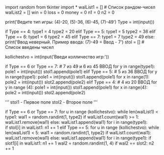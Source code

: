 import random
from tkinter import *
walList1 = [] # Список рандом-чисел
walList2 = []
win = 0
loss = 0
money = 0
n1 = 0
n2 = 0


print('Ведите тип игры: (4)-20, (5)-36, (6)-45, (7)-49')
Type = int(input())

if Type == 4:
  type1 = 4
  type2 = 20
elif Type == 5:
  type1 = 5
  type2 = 36
elif Type == 6:
  type1 = 6
  type2 = 45
elif Type == 7:
  type1 = 7
  type2 = 49
else:
  print('Ввод неверный. Пример ввода: (7)-49 = Ввод - 7')
stol = [] # Список введены чисел

kollichestvo = int(input('Введи колличество игр:'))

if Type == 6 or Type == 7: # 7 из 49 и 6 из 45 ВВОД
  for y in range(type1):
    pole1 = int(input())
    stol1.append(pole1)
elif Type == 5:        # 5 из 36 ВВОД
  for y in range(type1):
    pole1 = int(input())
    stol1.append(pole1)
  for x in range(1):
    pole2 = int(input())
    slot2.append(pole2)
elif Type == 4:        # 4 из 20 ВВОД 
  for y in range (4):
    pole1 = int(input())
    stol1.append(pole1)
  for x in range(4):
    pole2 = int(input())
    stol2.append(pole2)

''' stol1 - Первое поле
    stol2 - Второе поле
'''
    
if Type == 6 or Type == 7:
  for u in range (kollichestvo):
    while len(walList1) < type1: 
      wal1 = random.randint(1, type2)
      if walList1.count(wal1) >= 1:
        walList1.remove(wal1)
      else:
        walList1.append(wal1)
        for i in range(type1):  
          if stol[i] in walList1:
            n1 += 1
elif Type == 5:
  for u in range (kollichestvo):
    while len(walList1) < 5:
      wal1 = random.randint(1, type2)
      if walList1.count(wal1):
        walList1.remove(wal1)
      else:
        walList1.append(wal1)
        for i in range(type1):
          if slot1[i] in walList1:
            n1 += 1
    wal2 = random.randint(1, 4)
    if wal2 == slot2:
      n2 += 1

